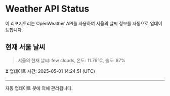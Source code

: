 
# Weather API Status

이 리포지토리는 OpenWeather API를 사용하여 서울의 날씨 정보를 자동으로 업데이트합니다.

## 현재 서울 날씨
> 서울의 현재 날씨: few clouds, 온도: 11.76°C, 습도: 87%

⏳ 업데이트 시간: 2025-05-01 14:24:51 (UTC)

---
자동 업데이트 봇에 의해 관리됩니다.
